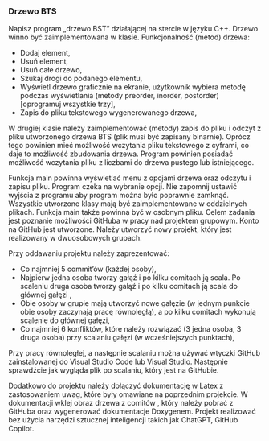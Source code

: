 ### Drzewo BTS 
Napisz program „drzewo BST” działającej na stercie w języku C++. Drzewo winno być 
zaimplementowana w klasie. Funkcjonalność (metod) drzewa: 
- Dodaj element,
- Usuń element,
- Usuń całe drzewo,
- Szukaj drogi do podanego elementu,
- Wyświetl drzewo graficznie na ekranie, użytkownik wybiera metodę podczas 
wyświetlania (metody preorder, inorder, postorder) [oprogramuj wszystkie trzy],
- Zapis do pliku tekstowego wygenerowanego drzewa,
  
W drugiej klasie należy zaimplementować (metody) zapis do pliku i odczyt z pliku 
utworzonego drzewa BTS (plik musi być zapisany binarnie). Oprócz tego powinien mieć 
możliwość wczytania pliku tekstowego z cyframi, co daje to możliwość zbudowania drzewa. 
Program powinien posiadać możliwość wczytania pliku z liczbami do drzewa pustego lub 
istniejącego. 

Funkcja main powinna wyświetlać menu z opcjami drzewa oraz odczytu i zapisu pliku.
Program czeka na wybranie opcji. Nie zapomnij ustawić wyjścia z programu aby program 
można było poprawnie zamknąć. 
Wszystkie utworzone klasy mają być zaimplementowane w oddzielnych plikach. Funkcja 
main także powinna być w osobnym pliku.
Celem zadania jest poznanie możliwości GitHuba w pracy nad projektem grupowym.
Konto na GitHub jest utworzone. Należy utworzyć nowy projekt, który jest realizowany w 
dwuosobowych grupach. 

Przy oddawaniu projektu należy zaprezentować:
- Co najmniej 5 commit’ów (każdej osoby),
- Najpierw jedna osoba tworzy gałąź i po kilku comitach ją scala. Po scaleniu druga osoba 
tworzy gałąź i po kilku comitach ją scala do głównej gałęzi ,
- Obie osoby w grupie mają utworzyć nowe gałęzie (w jednym punkcie obie osoby zaczynają 
pracę równoległą), a po kilku comitach wykonują scalenie do głównej gałęzi,
- Co najmniej 6 konfliktów, które należy rozwiązać (3 jedna osoba, 3 druga osoba) przy scalaniu 
gałęzi (w wcześniejszych punktach),

Przy pracy równoległej, a następnie scalaniu można używać wtyczki GitHub zainstalowanej do 
Visual Studio Code lub Visual Studio. Następnie sprawdźcie jak wygląda plik po scalaniu, który jest na 
GitHubie.

Dodatkowo do projektu należy dołączyć dokumentację w Latex z zastosowaniem uwag, które były 
omawiane na poprzednim projekcie. W dokumentacji wklej obraz drzewa z comitów , który należy 
pobrać z GitHuba oraz wygenerować dokumentacje Doxygenem. Projekt realizować bez użycia 
narzędzi sztucznej inteligencji takich jak ChatGPT, GitHub Copilot.
